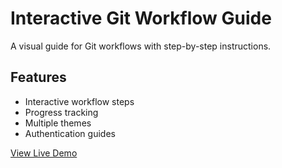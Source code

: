 # Interactive Git Workflow Guide

A visual guide for Git workflows with step-by-step instructions.

## Features

- Interactive workflow steps
- Progress tracking
- Multiple themes
- Authentication guides

[View Live Demo](https://endkidu.github.io/laughing-octo-rotary-phone/)
